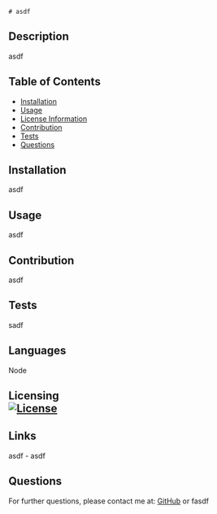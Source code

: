 
    # asdf
## Description
asdf
## Table of Contents
- [Installation](#installation)
- [Usage](#usage)
- [License Information](#license)
- [Contribution](#contribution)
- [Tests](#tests)
- [Questions](#questions)
## Installation
asdf
## Usage
asdf
## Contribution
asdf
## Tests
sadf
## Languages
Node

## Licensing <br> [![License](https://img.shields.io/badge/License-Apache_2.0-blue.svg)](https://opensource.org/licenses/Apache-2.0)
        

## Links
asdf - 
asdf
## Questions
For further questions, please contact me at: [GitHub]('https://github.com/'undefined) or fasdf
    